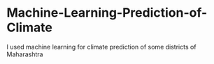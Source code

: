 # Machine-Learning-Prediction-of-Climate
I used machine learning for climate prediction of some districts of Maharashtra
